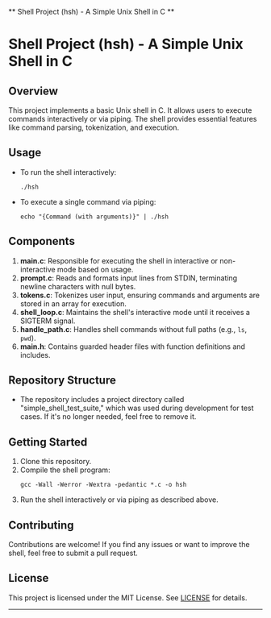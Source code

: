 ** Shell Project (hsh) - A Simple Unix Shell in C **

# Shell Project (hsh) - A Simple Unix Shell in C

## Overview
This project implements a basic Unix shell in C. It allows users to execute
commands interactively or via piping. The shell provides essential features like
command parsing, tokenization, and execution.

## Usage
- To run the shell interactively:
  ```
  ./hsh
  ```
- To execute a single command via piping:
  ```
  echo "{Command (with arguments)}" | ./hsh
  ```

## Components
1. **main.c**: Responsible for executing the shell in interactive or
   	       non-interactive mode based on usage.
2. **prompt.c**: Reads and formats input lines from STDIN, terminating newline
   		 characters with null bytes.
3. **tokens.c**: Tokenizes user input, ensuring commands and arguments are
   		 stored in an array for execution.
4. **shell_loop.c**: Maintains the shell's interactive mode until it receives a
   		     SIGTERM signal.
5. **handle_path.c**: Handles shell commands without full paths (e.g., `ls`, `pwd`).
6. **main.h**: Contains guarded header files with function definitions and
   	       includes.

## Repository Structure
- The repository includes a project directory called "simple_shell_test_suite,"
which was used during development for test cases. If it's no longer needed, feel
free to remove it.

## Getting Started
1. Clone this repository.
2. Compile the shell program:
   ```
   gcc -Wall -Werror -Wextra -pedantic *.c -o hsh
   ```
3. Run the shell interactively or via piping as described above.

## Contributing
Contributions are welcome! If you find any issues or want to improve the shell,
feel free to submit a pull request.

## License
This project is licensed under the MIT License. See [LICENSE](LICENSE) for
details.

---